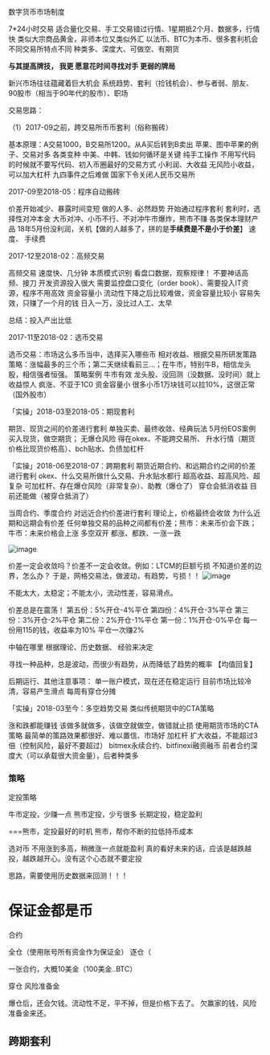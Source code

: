 数字货币市场制度

7*24小时交易
适合量化交易、手工交易错过行情、1星期抵2个月、数据多，行情快
类似大宗商品黄金，非师本位又类似外汇
以法币、BTC为本币、很多套利机会
不同交易所特点不同
种类多、深度大、可做空、有期货

**与其提高牌技， 我更 愿意花时间寻找对手 更弱的牌局**

新兴市场往往蕴藏着巨大机会
系统趋势、套利（捡钱机会）、参与者弱、朋友、90股市（相当于90年代的股市）、职场

交易思路：

（1）2017-09之前，跨交易所币币套利（俗称搬砖）

基本原理：A交易1000，B交易所1200。从A买后转到B卖出
    苹果、图中苹果的例子、交易对多
各类变种
    中美、中韩、钱如何循环是关键
纯手工操作
    不用写代码的时候就不要写代码、初入币圈最好的交易方式
小利润、大收益
    无风险小收益，可以加大杠杆
九四事件之后难做
    国家下令关闭人民币交易所


2017-09至2018-05：程序自动搬砖

价差开始减少、暴露时间变短
    做的人多、必然趋势
开始通过程序套利
套利时，选择性对冲本金
    大币对冲、小币不行、不对冲牛市爆炸，熊市不赚
各类保本理财产品
18年5月份没利润，关机【做的人越多了，拼的是**手续费是不是小于价差**】
    速度、 手续费

2017-12至2018-02：高频交易

高频交易
    速度快、几分钟
本质模式识别
    看盘口数据，观察规律！
    不要神话高频、接刀
开发资源投入很大
    需要监控盘口变化（order book）、需要投入IT资源，程序不用高效
资金容量小
    流动性下降之后比较难做，资金容量比较小
容易失效，只赚了一个月的钱
    日入一万，没比过人工、太早

总结：投入产出比低

2017-11至2018-02：选币交易

选币交易：市场这么多币当中，选择买入哪些币
    相对收益、根据交易所研发策路
    策略：涨幅最多的三个币；第二天继续看前三...；在牛市，特别牛B，相信龙头股，相信强者恒强。
策略案例
牛市有效
    龙头股、没回测（没数据、没时间）就上
收益惊人
    疯涨、不亚于1C0
资金容量小
    很多小币1万块钱可以拉10%，这很正常（国外股市）

「实操」2018-03至2018-05：期现套利

期货、现货之间的价差进行套利
    单独买卖、最终收敛、经典玩法
5月份EOS案例
    买入现货，做空期货；
无爆仓风险
    得在okex、不能跨交易所、 升水行情（期货价格比现货价格高）、bch贴水、负债加杠杆


「实操」2018-06至2018-07：跨期套利
期货近期合约、和远期合约之间的价差进行套利
    okex、什么交易所做什么交易、升水贴水都行
超高收益、超高风险、超复杂
    可加杠杆、存在爆仓风险（非常复杂）、助教（爆仓了）
穿仓会抵消收益
    目前还能做（被穿仓抵消了）

当周合约、季度合约
对远近合约价差进行套利
    理论上，价格最终会收敛
为什么近期和远期会有价差
    任何单独交易的品种之间都有价差；熊市：未来币价会下跌；牛市：未来价格会上涨
多空双开
    都涨、都跌、一涨一跌

![image](https://cdn.staticaly.com/gh/neowei1987/blog_assets@main/image.6mywxz27y6o0.webp)

价差一定会收敛吗？价差不一定会收敛。例如：LTCM的巨额亏损
不知道价差的边界，怎么办？
于是，网格交易法，做波动，有趋势，亏损！！
![image](https://cdn.staticaly.com/gh/neowei1987/blog_assets@main/image.fo0nuv1v69s.webp)

不能太大，太稳定；不能太小，流动性差，容易滑点。

价差总是在震荡！
第五份：5%开仓-4%平仓
第四份：4%开仓-3%平仓
第三份：3%开仓-2%平仓
第二份：2%开仓-1%平仓
第一份：1%开仓-0%平仓
每一份用115的钱，收益率为10%
平仓一次赚2%

中轴在哪里
    根据理论、历史数据、 经验来决定

寻找一种品种，总是波动，而很少有趋势，从而降低了趋势的概率 【均值回复】

后期运行、其他注意事项：
    单一账户模式，现在还在稳定运行
    目前市场比较冷清，容易产生滑点
    每周有穿仓分摊


「实操」2018-03至今：多空趋势交易 类似传统期货中的CTA策略

涨和跌都能赚钱
    该做多就做多，该做空就做空，做错就止损
使用期货市场的CTA策略
    最简单的策路效果都很好、难以置信、市场好
加杠杆
    扩大收益，不能超过3倍（控制风险，最好不要超过）
bitmex永续合约、bitfinexi融资融币
    前者合约深度大（可以承载很大资金量），后者种类多

### 策略

定投策略

牛市定投，少赚一点
熊市定投，少亏很多
长期定投，稳定盈利

===熊市，定投最好的时机
熊市，帮你不断的拉低持币成本

选对币
不用涨到多高，稍微涨一点就能盈利
真的看好未来的话，应该是越跌越投，越跌越开心。没有这个心态就不要定投

思路，需要使用历史数据来回测！！！

# 保证金都是币

合约

全仓（使用账号所有资金作为保证金）
逐仓（

一张合约，大概10美金（100美金..BTC）

穿仓
风险准备金

爆仓后，还会欠钱。流动性不足，平不掉，但是价格下去了。
欠赢家的钱，风险准备金来还。

## 跨期套利
